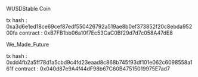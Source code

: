 WUSDStable Coin

tx hash : 0xa3d6e1ed18ce69cef87edf550426792a519ae8b0ef373852f20c8ebda95200fa
contract : 0xB7FB1bb06a10f7Ec53CaC0Bf29d7d7c058A47dE8

We_Made_Future

tx hash : 0xdd4fb2a5ff78d1a5cbd9c4fd23eaad8c868b745f93df101e062c6098558a161f
contract : 0x040d87e9A4f44dF98b67C60B47515019975E7ad7